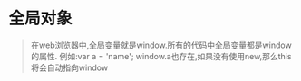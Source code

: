 # 全局对象
>在web浏览器中,全局变量就是window.所有的代码中全局变量都是window的属性.
例如:var a = 'name'; window.a也存在,如果没有使用new,那么this将会自动指向window